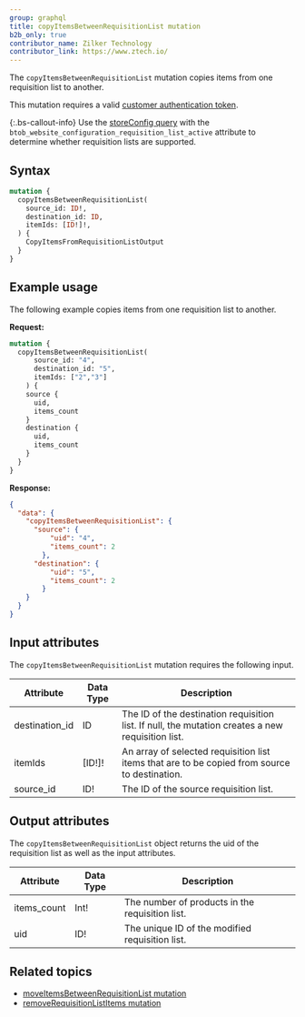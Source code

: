```yaml
---
group: graphql
title: copyItemsBetweenRequisitionList mutation
b2b_only: true
contributor_name: Zilker Technology
contributor_link: https://www.ztech.io/
---
```

The `copyItemsBetweenRequisitionList` mutation copies items from one requisition list to another.

This mutation requires a valid [customer authentication token]({{page.baseurl}}/graphql/mutations/generate-customer-token.html).

{:.bs-callout-info}
Use the [storeConfig query]({{page.baseurl}}/graphql/queries/store-config.html) with the `btob_website_configuration_requisition_list_active` attribute to determine whether requisition lists are supported.

## Syntax

```graphql
mutation {
  copyItemsBetweenRequisitionList(
    source_id: ID!,
    destination_id: ID,
    itemIds: [ID!]!,
  ) {
    CopyItemsFromRequisitionListOutput
  }
}
```

## Example usage

The following example copies items from one requisition list to another.

**Request:**

``` graphql
mutation {
  copyItemsBetweenRequisitionList(
      source_id: "4",
      destination_id: "5",
      itemIds: ["2","3"]
    ) {
    source {
      uid,
      items_count
    }
    destination {
      uid,
      items_count
    }
  }
}
```

**Response:**

``` json
{
  "data": {
    "copyItemsBetweenRequisitionList": {
      "source": {
          "uid": "4",
          "items_count": 2
        },
      "destination": {
          "uid": "5",
          "items_count": 2
        }
    }
  }
}
```

## Input attributes

The `copyItemsBetweenRequisitionList` mutation requires the following input.

Attribute |  Data Type | Description
--- | --- | ---
destination_id| ID | The ID of the destination requisition list. If null, the mutation creates a new requisition list.
itemIds| [ID!]! | An array of selected requisition list items that are to be copied from source to destination.
source_id| ID! | The ID of the source requisition list.

## Output attributes

The `copyItemsBetweenRequisitionList` object returns the uid of the requisition list as well as the input attributes.

Attribute |  Data Type | Description
--- | --- | ---
items_count | Int! | The number of products in the requisition list.
uid | ID! | The unique ID of the modified requisition list.

## Related topics

*  [moveItemsBetweenRequisitionList mutation]({{page.baseurl}}/graphql/mutations/move-items-between-requisition-list.html)
*  [removeRequisitionListItems mutation]({{page.baseurl}}/graphql/mutations/remove-requisition-list-items.html)
